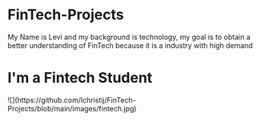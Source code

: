 # FinTech-Projects
My Name is Levi and my background is technology, my goal is to obtain a better understanding of FinTech because it is a industry with high demand
<h1>I'm a Fintech Student</h1>
![](https://github.com/lchristij/FinTech-Projects/blob/main/images/fintech.jpg)
